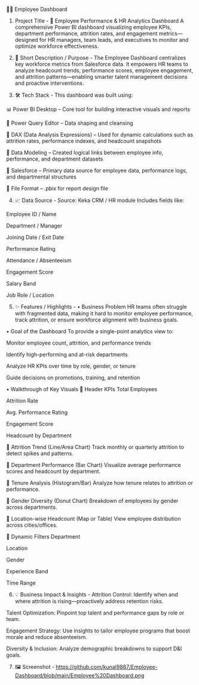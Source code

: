 👨‍💼 Employee Dashboard
1. Project Title -
👥 Employee Performance & HR Analytics Dashboard
A comprehensive Power BI dashboard visualizing employee KPIs, department performance, attrition rates, and engagement metrics—designed for HR managers, team leads, and executives to monitor and optimize workforce effectiveness.

2. 📌 Short Description / Purpose -
The Employee Dashboard centralizes key workforce metrics from Salesforce data. It empowers HR teams to analyze headcount trends, performance scores, employee engagement, and attrition patterns—enabling smarter talent management decisions and proactive interventions.

3. 🛠️ Tech Stack -
This dashboard was built using:

📊 Power BI Desktop – Core tool for building interactive visuals and reports

📂 Power Query Editor – Data shaping and cleansing

🧠 DAX (Data Analysis Expressions) – Used for dynamic calculations such as attrition rates, performance indexes, and headcount snapshots

📝 Data Modeling – Created logical links between employee info, performance, and department datasets

🔗 Salesforce – Primary data source for employee data, performance logs, and departmental structures

📁 File Format – .pbix for report design file

4. 📈 Data Source -
Source: Keka CRM / HR module
Includes fields like:

Employee ID / Name

Department / Manager

Joining Date / Exit Date

Performance Rating

Attendance / Absenteeism

Engagement Score

Salary Band

Job Role / Location

5. ✨ Features / Highlights -
• Business Problem
HR teams often struggle with fragmented data, making it hard to monitor employee performance, track attrition, or ensure workforce alignment with business goals.

• Goal of the Dashboard
To provide a single-point analytics view to:

Monitor employee count, attrition, and performance trends

Identify high-performing and at-risk departments

Analyze HR KPIs over time by role, gender, or tenure

Guide decisions on promotions, training, and retention

• Walkthrough of Key Visuals
🔹 Header KPIs
Total Employees

Attrition Rate

Avg. Performance Rating

Engagement Score

Headcount by Department

🔹 Attrition Trend (Line/Area Chart)
Track monthly or quarterly attrition to detect spikes and patterns.

🔹 Department Performance (Bar Chart)
Visualize average performance scores and headcount by department.

🔹 Tenure Analysis (Histogram/Bar)
Analyze how tenure relates to attrition or performance.

🔹 Gender Diversity (Donut Chart)
Breakdown of employees by gender across departments.

🔹 Location-wise Headcount (Map or Table)
View employee distribution across cities/offices.

🔹 Dynamic Filters
Department

Location

Gender

Experience Band

Time Range

6. 💡 Business Impact & Insights -
Attrition Control: Identify when and where attrition is rising—proactively address retention risks.

Talent Optimization: Pinpoint top talent and performance gaps by role or team.

Engagement Strategy: Use insights to tailor employee programs that boost morale and reduce absenteeism.

Diversity & Inclusion: Analyze demographic breakdowns to support D&I goals.

7. 🖼️ Screenshot - https://github.com/kunal9887/Employee-Dashboard/blob/main/Employee%20Dashboard.png
